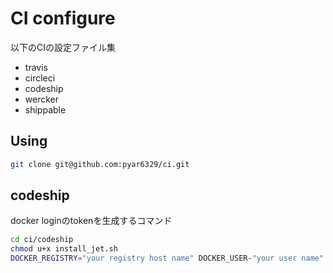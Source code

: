 # CI configure

以下のCIの設定ファイル集

- travis
- circleci
- codeship
- wercker
- shippable

## Using

```bash
git clone git@github.com:pyar6329/ci.git
```

## codeship

docker loginのtokenを生成するコマンド

```bash
cd ci/codeship
chmod u+x install_jet.sh
DOCKER_REGISTRY="your registry host name" DOCKER_USER-"your user name" GITLAB_TOKEN="your token" ./install_jet.sh
```

